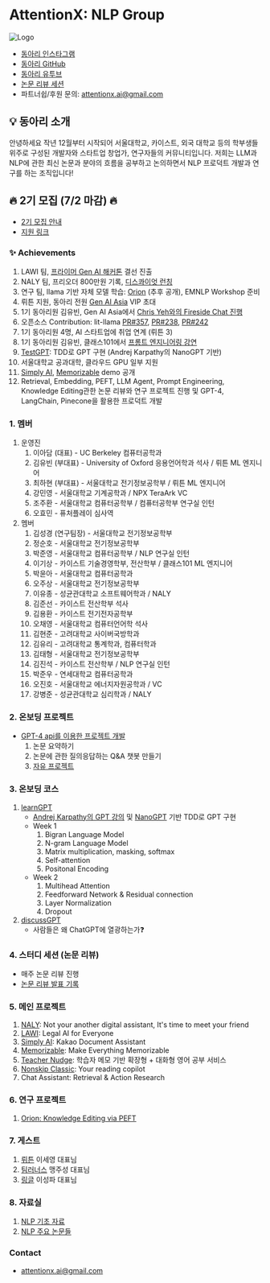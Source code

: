 # AttentionX: NLP Group
![Logo](https://scontent-gmp1-1.xx.fbcdn.net/v/t39.30808-6/353859022_992726275233807_42897169966521045_n.jpg?_nc_cat=101&ccb=1-7&_nc_sid=8631f5&_nc_ohc=v7wZr-My4h8AX8U71pO&_nc_ht=scontent-gmp1-1.xx&oh=00_AfDDFOPf5QCTfIHF_9BcTwOHsnvZhebcwnLhtR-pK7TToQ&oe=648D04D1)

- [동아리 인스타그램](https://www.instagram.com/attentionx.ai/)
- [동아리 GitHub](https://github.com/AttentionX)
- [동아리 유투브](https://www.youtube.com/@attentionx)
- [논문 리뷰 세션](https://skillful-houseboat-70c.notion.site/Study-Sessions-614371ce36a64c318b6c6bf3980f4467)
- 파트너쉽/후원 문의: attentionx.ai@gmail.com

## 💡 동아리 소개
안녕하세요 작년 12월부터 시작되어 서울대학교, 카이스트, 외국 대학교 등의 학부생들 위주로 구성된 개발자와 스타트업 창업가, 연구자들의 커뮤니티입니다.
저희는 LLM과 NLP에 관한 최신 논문과 분야의 흐름을 공부하고 논의하면서 NLP 프로덕트 개발과 연구를 하는 조직입니다!

## 🔥 2기 모집 (7/2 마감) 🔥 
- [2기 모집 안내](https://skillful-houseboat-70c.notion.site/AttentionX-NLP-Group-2-540a6298e16149409c078d88d3684bd6)
- [지원 링크](https://forms.gle/ZqNS6JUCp47V6pyz6)

### ✨ Achievements
1. LAWI 팀, [프라이머 Gen AI 해커톤](https://www.newswire.co.kr/newsRead.php?no=965386) 결선 진출
2. NALY 팀, 프리오더 800만원 기록, [디스콰이엇 런칭](https://disquiet.io/@marc/makerlog/8017)
3. 연구 팀, llama 기반 자체 모델 학습: [Orion](https://eager-rest-e73.notion.site/Orion-Knowledge-Editing-via-PEFT-52e2ab4eed0949848c68200ef08233e2?pvs=4) (추후 공개), EMNLP Workshop 준비
4. 뤼튼 지원, 동아리 전원 [Gen AI Asia](https://www.genai.asia) VIP 초대
5. 1기 동아리원 김유빈, Gen AI Asia에서 [Chris Yeh와의 Fireside Chat 진행](https://www.youtube.com/watch?v=GhUD2zln5Fo)
6. 오픈소스 Contribution: lit-llama [PR#357](https://github.com/Lightning-AI/lit-llama/pull/357), [PR#238](https://github.com/Lightning-AI/lit-llama/pull/238), [PR#242](https://github.com/Lightning-AI/lit-llama/pull/242)
7. 1기 동아리원 4명, AI 스타트업에 취업 연계 (뤼튼 3)
8. 1기 동아리원 김유빈, 클래스101에서 [프롬트 엔지니어링 강연](https://class101.net/ko/products/6464902abf9aed001562bcd1)
9. [TestGPT](https://github.com/AttentionX/testGPT): TDD로 GPT 구현 (Andrej Karpathy의 NanoGPT 기반)
10. 서울대학교 공과대학, 클라우드 GPU 일부 지원
11. [Simply AI](https://youtube.com/shorts/q2GpFOqvAqs?feature=share), [Memorizable](https://www.instagram.com/reel/CtbaBUGulva/?igshid=MzRlODBiNWFlZA==) demo 공개
12. Retrieval, Embedding, PEFT, LLM Agent, Prompt Engineering, Knowledge Editing관한 논문 리뷰와 연구 프로젝트 진행 및 GPT-4, LangChain, Pinecone을 활용한 프로덕트 개발



### 1. 멤버
1. 운영진
    1. 이아담 (대표) - UC Berkeley 컴퓨터공학과
    2. 김유빈 (부대표) - University of Oxford 응용언어학과 석사 / 뤼튼 ML 엔지니어
    3. 최하현 (부대표) - 서울대학교 전기정보공학부 / 뤼튼 ML 엔지니어
    4. 강민영 - 서울대학교 기계공학과 / NPX TeraArk VC
    5. 조주환 - 서울대학교 컴퓨터공학부 / 컴퓨터공학부 연구실 인턴
    6. 오효민 - 퓨처플레이 심사역
2. 멤버
    1. 김성경 (연구팀장) - 서울대학교 전기정보공학부
    2. 정순호 - 서울대학교 전기정보공학부
    3. 박준영 - 서울대학교 컴퓨터공학부 / NLP 연구실 인턴
    4. 이기상 - 카이스트 기술경영학부, 전산학부 / 클래스101 ML 엔지니어
    5. 박윤아 - 서울대학교 컴퓨터공학과
    6. 오주상 - 서울대학교 전기정보공학부
    7. 이유종 - 성균관대학교 소프트웨어학과 / NALY
    8. 김준선 - 카이스트 전산학부 석사
    9. 김용환 - 카이스트 전기전자공학부
    10. 오채영 - 서울대학교 컴퓨터언어학 석사
    11. 김현준 - 고려대학교 사이버국방학과
    12. 김유리 - 고려대학교 통계학과, 컴퓨터학과
    13. 김태형 - 서울대학교 전기정보공학부
    14. 김진석 - 카이스트 전산학부 / NLP 연구실 인턴
    15. 박준우 - 연세대학교 컴퓨터공학과
    16. 오진호 - 서울대학교 에너지자원공학과 / VC
    17. 강병준 - 성균관대학교 심리학과 / NALY


### 2. 온보딩 프로젝트
- [GPT-4 api를 이용한 프로젝트 개발](https://github.com/AttentionX/onboarding-projects)
    1. 논문 요약하기
    2. 논문에 관한 질의응답하는 Q&A 챗봇 만들기
    3. [자유 프로젝트](https://skillful-houseboat-70c.notion.site/Onboarding-Projects-b698486677d34ca1a5ea6c0d79ed7a28)


### 3. 온보딩 코스
1. [learnGPT](https://github.com/AttentionX/learnGPT/)
    - [Andrej Karpathy의 GPT 강의](https://www.youtube.com/watch?v=kCc8FmEb1nY) 및 [NanoGPT](https://github.com/karpathy/nanoGPT) 기반 TDD로 GPT 구현
    - Week 1
        1. Bigran Language Model
        2. N-gram Language Model
        3. Matrix multiplication, masking, softmax
        4. Self-attention
        5. Positonal Encoding
    - Week 2
        1. Multihead Attention
        2. Feedforward Network & Residual connection
        3. Layer Normalization
        4. Dropout
2. [discussGPT](https://github.com/AttentionX/discuss-chatgpt)
    - 사람들은 왜 ChatGPT에 열광하는가❓


### 4. 스터디 세션 (논문 리뷰)
- 매주 논문 리뷰 진행
- [논문 리뷰 발표 기록](https://skillful-houseboat-70c.notion.site/Study-Sessions-614371ce36a64c318b6c6bf3980f4467)


### 5. 메인 프로젝트
1. [NALY](https://naly.ai/): Not your another digital assistant, It's time to meet your friend
2. [LAWI](https://bar-gpt.web.app/#/): Legal AI for Everyone
3. [Simply AI](https://youtube.com/shorts/q2GpFOqvAqs?feature=share): Kakao Document Assistant
4. [Memorizable](https://www.instagram.com/reel/CtbaBUGulva/?igshid=MzRlODBiNWFlZA==): Make Everything Memorizable
5. [Teacher Nudge](https://youtu.be/Znfsy19kcQI): 학습자 메모 기반 확장형 + 대화형 영어 공부 서비스
6. [Nonskip Classic](https://youtu.be/D-e83xHWDYQ): Your reading copilot
7. Chat Assistant: Retrieval & Action Research



### 6. 연구 프로젝트
1. [Orion: Knowledge Editing via PEFT](https://eager-rest-e73.notion.site/Orion-Knowledge-Editing-via-PEFT-52e2ab4eed0949848c68200ef08233e2?pvs=4)

### 7. 게스트
1. [뤼튼](https://wrtn.ai/) 이세영 대표님
2. [팀러너스](https://www.learners.company/) 맹주성 대표님
3. [링글](https://www.ringleplus.com/ko/student/landing/team) 이성파 대표님


### 8. 자료실
1. [NLP 기초 자료](https://skillful-houseboat-70c.notion.site/NLP-0cf2ffe5cc2542a4a6edd9f8e86fb4ef)
2. [NLP 주요 논문들](https://skillful-houseboat-70c.notion.site/e805b63e1f304c53aed49b4b177d6019?v=22d6287722c341a3a0936638e73534b8)




### Contact
- attentionx.ai@gmail.com
